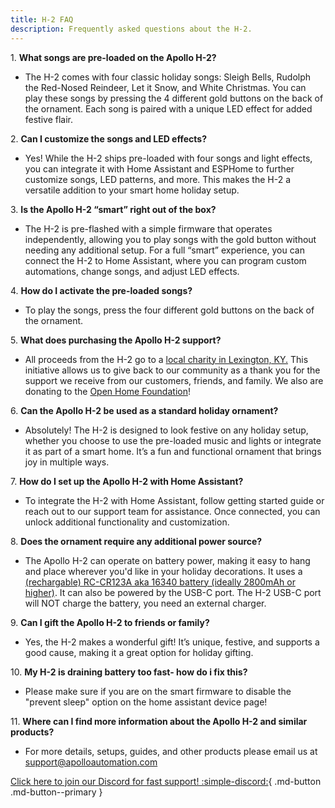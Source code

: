 ```yaml
---
title: H-2 FAQ
description: Frequently asked questions about the H-2.
---
```

1\. **What songs are pre-loaded on the Apollo H-2?**

* The H-2 comes with four classic holiday songs: Sleigh Bells, Rudolph the Red-Nosed Reindeer, Let it Snow, and White Christmas. You can play these songs by pressing the 4 different gold buttons on the back of the ornament. Each song is paired with a unique LED effect for added festive flair.

2\. **Can I customize the songs and LED effects?**

* Yes! While the H-2 ships pre-loaded with four songs and light effects, you can integrate it with Home Assistant and ESPHome to further customize songs, LED patterns, and more. This makes the H-2 a versatile addition to your smart home holiday setup.

3\. **Is the Apollo H-2 “smart” right out of the box?**

* The H-2 is pre-flashed with a simple firmware that operates independently, allowing you to play songs with the gold button without needing any additional setup. For a full “smart” experience, you can connect the H-2 to Home Assistant, where you can program custom automations, change songs, and adjust LED effects.

4\. **How do I activate the pre-loaded songs?**

* To play the songs, press the four different gold buttons on the back of the ornament.

5\. **What does purchasing the Apollo H-2 support?**

* All proceeds from the H-2 go to a <a href="https://casaoflexington.org/" target="_blank" rel="noreferrer nofollow noopener">local charity in Lexington, KY.</a> This initiative allows us to give back to our community as a thank you for the support we receive from our customers, friends, and family. We also are donating to the <a href="https://www.openhomefoundation.org/" target="_blank" rel="noreferrer nofollow noopener">Open Home Foundation</a>!

6\. **Can the Apollo H-2 be used as a standard holiday ornament?**

* Absolutely! The H-2 is designed to look festive on any holiday setup, whether you choose to use the pre-loaded music and lights or integrate it as part of a smart home. It’s a fun and functional ornament that brings joy in multiple ways.

7\. **How do I set up the Apollo H-2 with Home Assistant?**

* To integrate the H-2 with Home Assistant, follow getting started guide or reach out to our support team for assistance. Once connected, you can unlock additional functionality and customization.

8\. **Does the ornament require any additional power source?**

* The Apollo H-2 can operate on battery power, making it easy to hang and place wherever you'd like in your holiday decorations. It uses a [(rechargable) RC-CR123A aka 16340 battery (ideally 2800mAh or higher)](https://www.amazon.com/Rechargeable-Capacity-Batteries-Headlamp-Flashlight/dp/B0CZLGH9FW). It can also be powered by the USB-C port. The H-2 USB-C port will NOT charge the battery, you need an external charger.

9\. **Can I gift the Apollo H-2 to friends or family?**

* Yes, the H-2 makes a wonderful gift! It’s unique, festive, and supports a good cause, making it a great option for holiday gifting.

10\. **My H-2 is draining battery too fast- how do i fix this?**

* Please make sure if you are on the smart firmware to disable the "prevent sleep" option on the home assistant device page!

11\. **Where can I find more information about the Apollo H-2 and similar products?**

* For more details, setups, guides, and other products please email us at support@apolloautomation.com

[Click here to join our Discord for fast support! :simple-discord:](https://dsc.gg/apolloautomation){                                   .md-button .md-button--primary }
